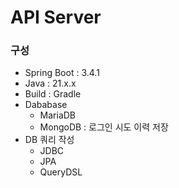 # API Server
### 구성
- Spring Boot : 3.4.1
- Java : 21.x.x
- Build : Gradle
- Dababase
  - MariaDB
  - MongoDB : 로그인 시도 이력 저장
- DB 쿼리 작성
  - JDBC
  - JPA
  - QueryDSL
